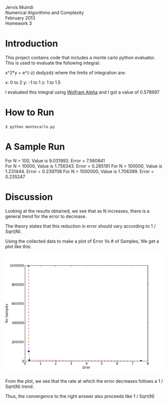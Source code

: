 Jervis Muindi   
Numerical Algorithms and Complexity    
February 2013  
Homework 3    

Introduction
============
This project contains code that includes a monte carlo python evaluator. This is used to evaluate the following
integral:

x^2*y + e^(-z) dxdyzdz where the limits of integration are:

x: 0 to 2
y: -1 to 1
z: 1 to 1.5  

I evaluated this integral using  [Wolfram Alpha](http://goo.gl/YM465) and I got a value of 0.578997


How to Run
==========

`$ python montecarlo.py`


A Sample Run
=============
For N = 100, Value is 9.031993. Error = 7.560841  
For N = 10000, Value is 1.756343. Error = 0.285191 
For N = 100000, Value is 1.231444. Error = 0.239708 
For N = 1000000, Value is 1.706399. Error = 0.235247 


Discussion
===========
Looking at the results obtained, we see that as N increases, there is a general trend for the error to decrease.

The theory states that this reduction in error should vary according to 1 / Sqrt(N).  

Using the collected data to make a plot of Error Vs # of Samples, We get a plot like this:

![Graph](./graph.png "Graph")


From the plot, we see that the rate at which the error decreases follows a 1 / Sqrt(N) trend.  

Thus, the convergence to the right answer also proceeds like 1 / Sqrt(N)


